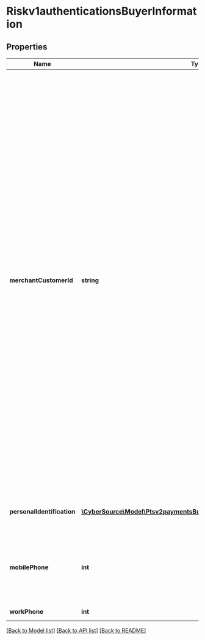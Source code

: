 # Riskv1authenticationsBuyerInformation

## Properties
Name | Type | Description | Notes
------------ | ------------- | ------------- | -------------
**merchantCustomerId** | **string** | Your identifier for the customer.  When a subscription or customer profile is being created, the maximum length for this field for most processors is 30. Otherwise, the maximum length is 100.  #### Comercio Latino For recurring payments in Mexico, the value is the customer’s contract number. Note Before you request the authorization, you must inform the issuer of the customer contract numbers that will be used for recurring transactions.  #### Worldpay VAP For a follow-on credit with Worldpay VAP, CyberSource checks the following locations, in the order given, for a customer account ID value and uses the first value it finds: 1. &#x60;customer_account_id&#x60; value in the follow-on credit request 2. Customer account ID value that was used for the capture that is being credited 3. Customer account ID value that was used for the original authorization If a customer account ID value cannot be found in any of these locations, then no value is used.  For processor-specific information, see the &#x60;customer_account_id&#x60; field description in [Credit Card Services Using the SCMP API.](http://apps.cybersource.com/library/documentation/dev_guides/CC_Svcs_SCMP_API/html) | [optional] 
**personalIdentification** | [**\CyberSource\Model\Ptsv2paymentsBuyerInformationPersonalIdentification[]**](Ptsv2paymentsBuyerInformationPersonalIdentification.md) | This array contains detailed information about the buyer&#39;s form of persoanl identification. | [optional] 
**mobilePhone** | **int** | Cardholder’s mobile phone number. **Important** Required for Visa Secure transactions in Brazil. Do not use this request field for any other types of transactions. | 
**workPhone** | **int** | Cardholder&#39;s work phone number. | [optional] 

[[Back to Model list]](../README.md#documentation-for-models) [[Back to API list]](../README.md#documentation-for-api-endpoints) [[Back to README]](../README.md)


